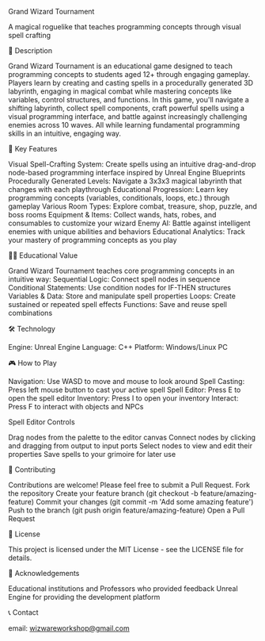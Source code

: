 Grand Wizard Tournament

A magical roguelike that teaches programming concepts through visual spell crafting

📖 Description

Grand Wizard Tournament is an educational game designed to teach programming concepts to students aged 12+ through engaging gameplay. Players learn by creating and casting spells in a procedurally generated 3D labyrinth, engaging in magical combat while mastering concepts like variables, control structures, and functions.
In this game, you'll navigate a shifting labyrinth, collect spell components, craft powerful spells using a visual programming interface, and battle against increasingly challenging enemies across 10 waves. All while learning fundamental programming skills in an intuitive, engaging way.

🌟 Key Features

Visual Spell-Crafting System: Create spells using an intuitive drag-and-drop node-based programming interface inspired by Unreal Engine Blueprints
Procedurally Generated Levels: Navigate a 3x3x3 magical labyrinth that changes with each playthrough
Educational Progression: Learn key programming concepts (variables, conditionals, loops, etc.) through gameplay
Various Room Types: Explore combat, treasure, shop, puzzle, and boss rooms
Equipment & Items: Collect wands, hats, robes, and consumables to customize your wizard
Enemy AI: Battle against intelligent enemies with unique abilities and behaviors
Educational Analytics: Track your mastery of programming concepts as you play

🧙‍♂️ Educational Value

Grand Wizard Tournament teaches core programming concepts in an intuitive way:
Sequential Logic: Connect spell nodes in sequence
Conditional Statements: Use condition nodes for IF-THEN structures
Variables & Data: Store and manipulate spell properties
Loops: Create sustained or repeated spell effects
Functions: Save and reuse spell combinations

🛠️ Technology

Engine: Unreal Engine
Language: C++
Platform: Windows/Linux PC

🎮 How to Play

Navigation: Use WASD to move and mouse to look around
Spell Casting: Press left mouse button to cast your active spell
Spell Editor: Press E to open the spell editor
Inventory: Press I to open your inventory
Interact: Press F to interact with objects and NPCs

Spell Editor Controls

Drag nodes from the palette to the editor canvas
Connect nodes by clicking and dragging from output to input ports
Select nodes to view and edit their properties
Save spells to your grimoire for later use

🤝 Contributing

Contributions are welcome! Please feel free to submit a Pull Request.
Fork the repository
Create your feature branch (git checkout -b feature/amazing-feature)
Commit your changes (git commit -m 'Add some amazing feature')
Push to the branch (git push origin feature/amazing-feature)
Open a Pull Request

📄 License

This project is licensed under the MIT License - see the LICENSE file for details.

👏 Acknowledgements

Educational institutions and Professors who provided feedback
Unreal Engine for providing the development platform

📞 Contact

email: wizwareworkshop@gmail.com